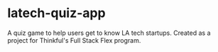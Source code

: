 # latech-quiz-app
A quiz game to help users get to know LA tech startups. Created as a project for Thinkful's Full Stack Flex program.
